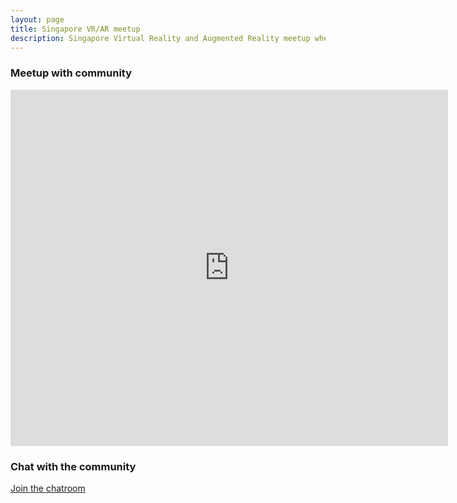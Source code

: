 ```yaml
---
layout: page
title: Singapore VR/AR meetup
description: Singapore Virtual Reality and Augmented Reality meetup where people that is interested in VR and AR technology hangout
---
```


### Meetup with community

<iframe width="700" height="570" src="http://meetu.ps/2JRwWR" frameborder="0"></iframe>

### Chat with the community

<a class='btn btn-success' href='https://gitter.im/sgvrar/discussion'>Join the chatroom</a>
